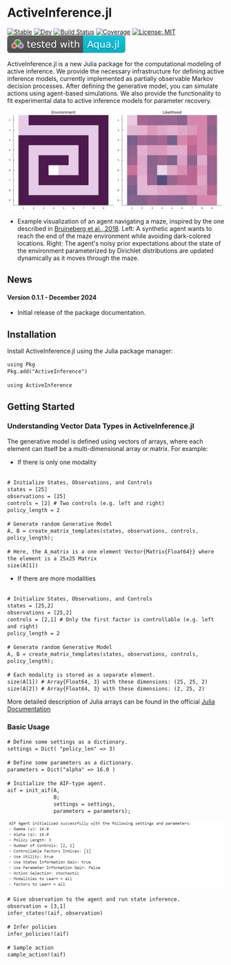# ActiveInference.jl

[![Stable](https://img.shields.io/badge/docs-stable-blue.svg)](https://samuelnehrer02.github.io/ActiveInference.jl/stable/)
[![Dev](https://img.shields.io/badge/docs-dev-blue.svg)](https://samuelnehrer02.github.io/ActiveInference.jl/dev/)
[![Build Status](https://github.com/samuelnehrer02/ActiveInference.jl/actions/workflows/CI_full.yml/badge.svg?branch=master)](https://github.com/samuelnehrer02/ActiveInference.jl/actions/workflows/CI_full.yml?query=branch%3Amaster)
[![Coverage](https://codecov.io/gh/samuelnehrer02/ActiveInference.jl/branch/master/graph/badge.svg)](https://codecov.io/gh/samuelnehrer02/ActiveInference.jl)
[![License: MIT](https://img.shields.io/badge/License-MIT-yellow.svg)](https://opensource.org/licenses/MIT)
[![Aqua QA](https://raw.githubusercontent.com/JuliaTesting/Aqua.jl/master/badge.svg)](https://github.com/JuliaTesting/Aqua.jl)

ActiveInference.jl is a new Julia package for the computational modeling of active inference. We provide the necessary infrastructure for defining active inference models, currently implemented as partially observable Markov decision processes. After defining the generative model, you can simulate actions using agent-based simulations. We also provide the functionality to fit experimental data to active inference models for parameter recovery. 

![Maze Animation](.github/animation_maze.gif)
* Example visualization of an agent navigating a maze, inspired by the one described in [Bruineberg et al., 2018](https://www.sciencedirect.com/science/article/pii/S0022519318303151?via%3Dihub).
Left: A synthetic agent wants to reach the end of the maze environment while avoiding dark-colored locations.
Right: The agent's noisy prior expectations about the state of the environment parameterized by Dirichlet distributions are updated dynamically as it moves through the maze.

## News
#### Version 0.1.1 - December 2024
- Initial release of the package documentation. 


## Installation
Install ActiveInference.jl using the Julia package manager:
````@example Introduction
using Pkg
Pkg.add("ActiveInference")

using ActiveInference
````


## Getting Started 

### Understanding Vector Data Types in ActiveInference.jl
The generative model is defined using vectors of arrays, where each element can itself be a multi-dimensional array or matrix. For example: 

* If there is only one modality
````@example Introduction

# Initialize States, Observations, and Controls
states = [25]
observations = [25]
controls = [2] # Two controls (e.g. left and right)
policy_length = 2

# Generate random Generative Model 
A, B = create_matrix_templates(states, observations, controls, policy_length);

# Here, the A_matrix is a one element Vector{Matrix{Float64}} where the element is a 25x25 Matrix
size(A[1]) 

````

* If there are more modalities
````@example Introduction

# Initialize States, Observations, and Controls
states = [25,2] 
observations = [25,2]
controls = [2,1] # Only the first factor is controllable (e.g. left and right)
policy_length = 2

# Generate random Generative Model 
A, B = create_matrix_templates(states, observations, controls, policy_length);

# Each modality is stored as a separate element.
size(A[1]) # Array{Float64, 3} with these dimensions: (25, 25, 2)
size(A[2]) # Array{Float64, 3} with these dimensions: (2, 25, 2)

````
More detailed description of Julia arrays can be found in the official [Julia Documentation](https://docs.julialang.org/en/v1/base/arrays/)

### Basic Usage 

````@example Introduction
# Define some settings as a dictionary.
settings = Dict( "policy_len" => 3)

# Define some parameters as a dictionary.
parameters = Dict("alpha" => 16.0 )

# Initialize the AIF-type agent.
aif = init_aif(A,
               B;
               settings = settings,
               parameters = parameters);
````
![Agent Output](.github/agent_output.PNG)
````@example Introduction
# Give observation to the agent and run state inference.
observation = [3,1]
infer_states!(aif, observation)

# Infer policies 
infer_policies!(aif)

# Sample action
sample_action!(aif)

````
